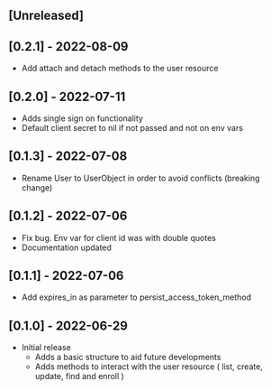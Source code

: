 ## [Unreleased]

## [0.2.1] - 2022-08-09

- Add attach and detach methods to the user resource

## [0.2.0] - 2022-07-11

- Adds single sign on functionality
- Default client secret to nil if not passed and not on env vars

## [0.1.3] - 2022-07-08

- Rename User to UserObject in order to avoid conflicts (breaking change)

## [0.1.2] - 2022-07-06

- Fix bug. Env var for client id was with double quotes
- Documentation updated

## [0.1.1] - 2022-07-06

- Add expires_in as parameter to persist_access_token_method

## [0.1.0] - 2022-06-29

- Initial release
  - Adds a basic structure to aid future developments
  - Adds methods to interact with the user resource ( list, create, update, find and enroll )
  

